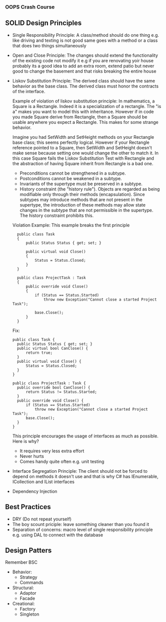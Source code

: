 ### OOPS Crash Course

## SOLID Design Principles
- Single Responsibility Principle: A class/method should do one thing e.g. like driving and texting is not good same goes with a method or a class that does two things simultaneously
- Open and Close Principle: The changes should extend the functionality of the existing code not modify it e.g if you are renovating yoir house probably its a good idea to add an extra room, extend patio but never good to change the basement and that risks breaking the entire house
- Liskov Substitution Principle: The derived class should have the same behavior as the base class. The derived class must honor the contracts of the interface. 

  Example of violation of liskov substitution principle: In mathematics, a Square is a Rectangle. Indeed it is a specialization of a rectangle. The "is a" makes you want to model this with inheritance. However if in code you made Square derive from Rectangle, then a Square should be usable anywhere you expect a Rectangle. This makes for some strange behavior.

  Imagine you had SetWidth and SetHeight methods on your Rectangle base class; this seems perfectly logical. However if your Rectangle reference pointed to a Square, then SetWidth and SetHeight doesn't make sense because setting one would change the other to match it. In this case Square fails the Liskov Substitution Test with Rectangle and the abstraction of having Square inherit from Rectangle is a bad one.

  - Preconditions cannot be strengthened in a subtype.
  - Postconditions cannot be weakened in a subtype.
  - Invariants of the supertype must be preserved in a subtype.
  - History constraint (the "history rule"). Objects are regarded as being modifiable only through their methods (encapsulation). Since subtypes may introduce methods that are not present in the supertype, the introduction of these methods may allow state changes in the subtype that are not permissible in the supertype. The history constraint prohibits this.

  Violation Example: This example breaks the first principle
  ```
    public class Task
    {
        public Status Status { get; set; }

        public virtual void Close()
        {
            Status = Status.Closed;
        }
    }

    public class ProjectTask : Task
    {
        public override void Close()
        {
            if (Status == Status.Started) 
                throw new Exception("Cannot close a started Project Task");

            base.Close();
        }
    }
  ```

  Fix:
  ```
  public class Task {
    public Status Status { get; set; }
    public virtual bool CanClose() {
        return true;
    }
    public virtual void Close() {
        Status = Status.Closed;
    }
  }

  public class ProjectTask : Task {
    public override bool CanClose() {
        return Status != Status.Started;
    }
    public override void Close() {
        if (Status == Status.Started) 
            throw new Exception("Cannot close a started Project Task");
        base.Close();
    }
  }
  ```

  This principle encourages the usage of interfaces as much as possible. Here is why?
    - It requires very less extra effort
    - Never hurts
    - Comes handy quite often e.g. unit testing

- Interface Segregation Principle: The client should not be forced to depend on methods it doesn't use and that is why C# has IEnumerable, ICollection and IList interfaces
- Dependency Injection

## Best Practices

- DRY (Do not repeat yourself)
- The boy scount priciple: leave something cleaner than you found it
- Separation of concerns: macro level of single responsibility principle e.g. using DAL to connect with the database

## Design Patters
Remember BSC
- Behavior:
  - Strategy
  - Commands
- Structural:
  - Adaptor
  - Facade
- Creational:
  - Factory
  - Singleton    
